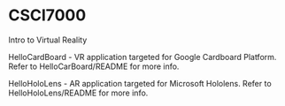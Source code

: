 # CSCI7000
Intro to Virtual Reality

HelloCardBoard - VR application targeted for Google Cardboard Platform. Refer to HelloCarBoard/README for more info.

HelloHoloLens - AR application targeted for Microsoft Hololens. Refer to HelloHoloLens/README for more info.
